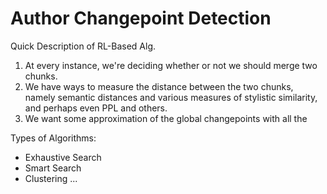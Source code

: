 
# Author Changepoint Detection

Quick Description of RL-Based Alg.

1. At every instance, we're deciding whether or not we should merge two chunks.
2. We have ways to measure the distance between the two chunks, namely semantic distances and various measures of stylistic similarity, and perhaps even PPL and others.
3. We want some approximation of the global changepoints with all the 


Types of Algorithms:
- Exhaustive Search
- Smart Search
- Clustering
...